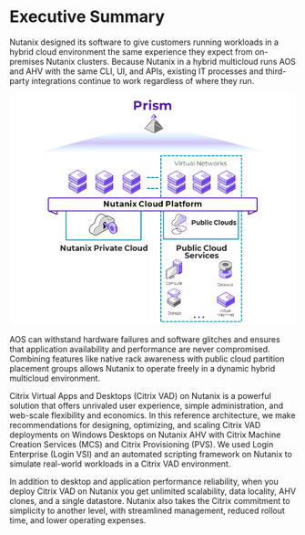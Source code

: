 # Executive Summary

Nutanix designed its software to give customers running workloads in a hybrid cloud environment the same experience they expect from on-premises Nutanix clusters. Because Nutanix in a hybrid multicloud runs AOS and AHV with the same CLI, UI, and APIs, existing IT processes and third-party integrations continue to work regardless of where they run.

![The Nutanix Cloud Platform runs workloads both on-premises and in public cloud environments.](../images/overview-hybrid-multicloud-software.png "Overview of the Nutanix Hybrid Multicloud Software")

AOS can withstand hardware failures and software glitches and ensures that application availability and performance are never compromised. Combining features like native rack awareness with public cloud partition placement groups allows Nutanix to operate freely in a dynamic hybrid multicloud environment.

Citrix Virtual Apps and Desktops (Citrix VAD) on Nutanix is a powerful solution that offers unrivaled user experience, simple administration, and web-scale flexibility and economics. In this reference architecture, we make recommendations for designing, optimizing, and scaling Citrix VAD deployments on Windows Desktops on Nutanix AHV with Citrix Machine Creation Services (MCS) and Citrix Provisioning (PVS). We used Login Enterprise (Login VSI) and an automated scripting framework on Nutanix to simulate real-world workloads in a Citrix VAD environment.

In addition to desktop and application performance reliability, when you deploy Citrix VAD on Nutanix you get unlimited scalability, data locality, AHV clones, and a single datastore. Nutanix also takes the Citrix commitment to simplicity to another level, with streamlined management, reduced rollout time, and lower operating expenses.